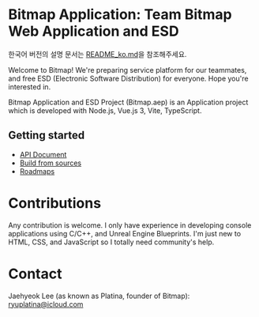 # Bitmap Application: Team Bitmap Web Application and ESD
한국어 버전의 설명 문서는 [README_ko.md](https://github.com/bmplatina/bitmap/blob/main/README_ko.md)을 참조해주세요.

Welcome to Bitmap! We're preparing service platform for our teammates, and free ESD (Electronic Software Distribution) for everyone. Hope you're interested in.

Bitmap Application and ESD Project (Bitmap.aep) is an Application project which is developed with Node.js, Vue.js 3, Vite, TypeScript.

## Getting started
- [API Document](https://github.com/bmplatina/bitmap/wiki/API)
- [Build from sources](https://github.com/bmplatina/bitmap/wiki/How-to-build-from-source)
- [Roadmaps](https://github.com/bmplatina/bitmap/wiki/)

# Contributions
Any contribution is welcome. I only have experience in developing console applications using C/C++, and Unreal Engine Blueprints. I'm just new to HTML, CSS, and JavaScript so I totally need community's help.

# Contact
Jaehyeok Lee (as known as Platina, founder of Bitmap): ryuplatina@icloud.com
